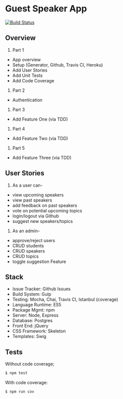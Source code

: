 # Guest Speaker App
[![Build Status](https://travis-ci.org/blackstc/guest-speaker-app.svg?branch=master)](https://travis-ci.org/blackstc/guest-speaker-app)

## Overview
1. Part 1
  - App overview
  - Setup (Generator, Github, Travis CI, Heroku)
  - Add User Stories
  - Add Unit Tests
  - Add Code Coverage
1. Part 2
  - Authentication
1. Part 3
  - Add Feature One (via TDD)
1. Part 4
  - Add Feature Two (via TDD)
1. Part 5
  - Add Feature Three (via TDD)

## User Stories

1. As a user can-
  - view upcoming speakers
  - view past speakers
  - add feedback on past speakers
  - vote on potential upcoming topics
  - login/logout via Github
  - suggest new speakers/topics
1. As an admin-
  - approve/reject users
  - CRUD students
  - CRUD speakers
  - CRUD topics
  - toggle suggestion Feature

## Stack

- Issue Tracker: Github Issues
- Build System: Gulp
- Testing: Mocha, Chai, Travis CI, Istanbul (coverage)
- Language Runtime: ES5
- Package Mgmt: npm
- Server: Node, Express
- Database: Postgres
- Front End: jQuery
- CSS Framework: Skeleton
- Templates: Swig

## Tests

Without code coverage;

```sh
$ npm test
```

With code coverage:

```sh
$ npm run cov
```
